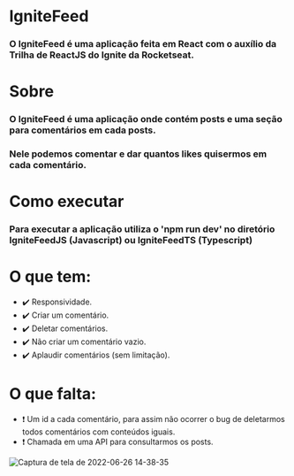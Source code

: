 # IgniteFeed
### O IgniteFeed é uma aplicação feita em React com o auxílio da Trilha de ReactJS do Ignite da Rocketseat.

# Sobre
### O IgniteFeed é uma aplicação onde contém posts e uma seção para comentários em cada posts.
### Nele podemos comentar e dar quantos likes quisermos em cada comentário.

# Como executar
### Para executar a aplicação utiliza o 'npm run dev' no diretório IgniteFeedJS (Javascript) ou IgniteFeedTS (Typescript)

# O que tem:
- ✔️ Responsividade.
- ✔️ Criar um comentário.
- ✔️ Deletar comentários.
- ✔️ Não criar um comentário vazio.
- ✔️ Aplaudir comentários (sem limitação).

# O que falta:
- ❗ Um id a cada comentário, para assim não ocorrer o bug de deletarmos todos comentários com conteúdos iguais.
- ❗ Chamada em uma API para consultarmos os posts.

![Captura de tela de 2022-06-26 14-38-35](https://user-images.githubusercontent.com/66082393/175826933-4c0d8d3c-37e1-4f3d-a6dd-5a4138c8ff1a.png)
